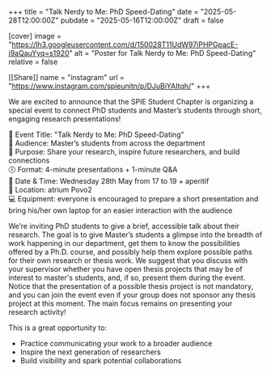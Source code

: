 +++
title = "Talk Nerdy to Me: PhD Speed-Dating"
date = "2025-05-28T12:00:00Z"
pubdate = "2025-05-16T12:00:00Z"
draft = false

[cover]
image = "https://lh3.googleusercontent.com/d/150028T11UdW97iPHPGpacE-i9aQauYyq=s1920"
alt = "Poster for Talk Nerdy to Me: PhD Speed-Dating"
relative = false

[[Share]]
name = "instagram"
url = "https://www.instagram.com/spieunitn/p/DJuBiYAItqh/"
+++

We are excited to announce that the SPIE Student Chapter is organizing a special event to connect PhD students and Master’s students through short, engaging research presentations!

📅 Event Title: "Talk Nerdy to Me: PhD Speed-Dating"  
🎯 Audience: Master’s students from across the department  
📍 Purpose: Share your research, inspire future researchers, and build connections  
🕔 Format: 4-minute presentations + 1-minute Q&A  
📅 Date & Time: Wednesday 28th May from 17 to 19 + aperitif  
📍 Location: atrium Povo2  
💻 Equipment:  everyone is encouraged to prepare a short presentation and bring his/her own laptop for an easier interaction with the audience  

We’re inviting PhD students to give a brief, accessible talk about their research. The goal is to give Master’s students a glimpse into the breadth of work happening in our department, get them to know the possibilities offered by a Ph.D. course, and possibly help them explore possible paths for their own research or thesis work. We suggest that you discuss with your supervisor whether you have open thesis projects that may be of interest to master's students, and, if so, present them during the event. Notice that the presentation of a possible thesis project is not mandatory, and you can join the event even if your group does not sponsor any thesis project at this moment. The main focus remains on presenting your research activity!

This is a great opportunity to:
- Practice communicating your work to a broader audience
- Inspire the next generation of researchers
- Build visibility and spark potential collaborations
